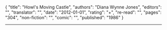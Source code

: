 {
"title": "Howl's Moving Castle",
"authors": "Diana Wynne Jones",
"editors": "",
"translator": "",
"date": "2012-01-01",
"rating": "+",
"re-read": "",
"pages": "304",
"non-fiction": "",
"comic": "",
"published": "1986"
}

---

